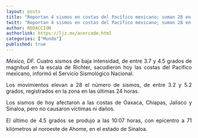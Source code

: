 ```yaml
---
layout: posts
title: "Reportan 4 sismos en costas del Pacífico mexicano; suman 28 en 24 hrs"
twitt: "Reportan 4 sismos en costas del Pacífico mexicano; suman 28 en 24 hrs"
author: REDACCION
authorlink: https://ljz.mx/acercade.html
categories: ["Mundo"]
published: true
---
```

<div>
  <p style="text-align: justify;">
    <em>México, DF. </em>Cuatro sismos de baja intensidad, de entre 3.7 y 4.5 grados de magnitud en la escala de Richter, sacudieron hoy las costas del Pacífico mexicano, informó el Servicio Sismológico Nacional.
  </p>
  
  <p style="text-align: justify;">
    Los movimientos elevan a 28 el número de sismos, de entre 3.2 y 5.2 grados, registrados en la zona en las últimas 24 horas.
  </p>
  
  <p style="text-align: justify;">
    Los sismos de hoy afectaron a las costas de Oaxaca, Chiapas, Jalisco y Sinaloa, pero no causaron víctimas ni daños.
  </p>
  
  <p style="text-align: justify;">
    El último de 4.5 grados se produjo a las 10:07 horas, con epicentro a 71 kilómetros al noroeste de Ahome, en el estado de Sinaloa.
  </p>
</div>
